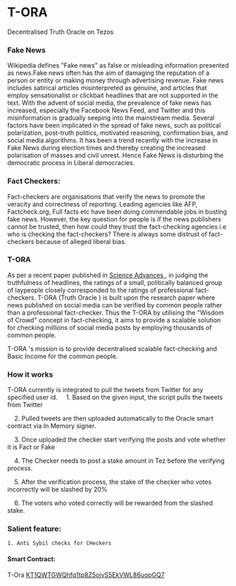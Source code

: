 # T-ORA
Decentralised Truth Oracle on Tezos

### Fake News
Wikipedia defines "Fake news" as false or misleading information presented as news.Fake news often has the aim of damaging the reputation of a person or entity or making money through advertising revenue. Fake news includes satirical articles misinterpreted as genuine, and articles that employ sensationalist or clickbait headlines that are not supported in the text. With the advent of social media, the prevalence of fake news has increased, especially the Facebook News Feed, and Twitter and this misinformation is gradually seeping into the mainstream media. Several factors have been implicated in the spread of fake news, such as political polarization, post-truth politics, motivated reasoning, confirmation bias, and social media algorithms.
    It has been a trend recently with the increase in Fake News during election times and thereby creating the increased polarisation of masses and civil unrest. Hence Fake News is disturbing the democratic process in Liberal democracies.

### Fact Checkers:
  Fact-checkers are organisations that verify the news to promote the veracity and correctness of reporting. Leading agencies like AFP, Factcheck.org, Full facts etc have been doing commendable jobs in busting fake news. However, the key question for people is if the news publishers cannot be trusted, then how could they trust the fact-checking agencies i.e who is checking the fact-checkers? There is always some distrust of fact-checkers because of alleged liberal bias.
 
### T-ORA

  As per a recent paper published in <a href ='https://www.science.org/doi/10.1126/sciadv.abf4393'> Science Advances </a>, in judging the truthfulness of headlines, the ratings of a small, politically balanced group of laypeople closely corresponded to the ratings of professional fact-checkers. T-ORA (Truth Oracle ) is built upon the research paper where news published on social media can be verified by common people rather than a professional fact-checker. Thus the T-ORA by utilising the "Wisdom of Crowd" concept in fact-checking, it aims to provide a scalable solution for checking millions of social media posts by employing thousands of common people.
 
  T-ORA 's mission is to provide decentralised scalable fact-checking and Basic Income for the common people.
  
### How it works

T-ORA currently is integrated to pull the tweets from Twitter for any specified user id.
    1. Based on the given input, the script pulls the tweets from Twitter
    
    
    2. Pulled tweets are then uploaded automatically to the Oracle smart contract via In Memory signer.
    
    
    3. Once uploaded the checker start verifying the posts and vote whether it is Fact or Fake
    
    
    4. The Checker needs to post a stake amount in Tez before the verifying process.
    
    
    5. After the verification process, the stake of the checker who votes incorrectly will be slashed by 20%
    
    
    6. The voters who voted correctly will be rewarded from the slashed stake.
    
### Salient feature:

    1. Anti Sybil checks for CHeckers

  
  

#### Smart Contract:

T-Ora <a href = 'https://smartpy.io/explorer.html?address=KT1QWTGWQhfq1tp8Z5ojvS5EkVWL86uopGQ7'> KT1QWTGWQhfq1tp8Z5ojvS5EkVWL86uopGQ7 </a>
    
